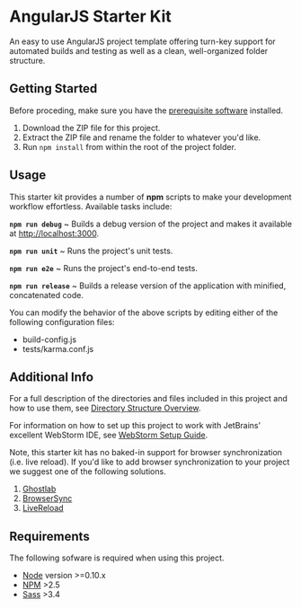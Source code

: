 # AngularJS Starter Kit

An easy to use AngularJS project template offering turn-key support for automated builds and testing as well as a clean, well-organized folder structure.

## Getting Started

Before proceding, make sure you have the [prerequisite software](#requirements) installed.

1. Download the ZIP file for this project.
1. Extract the ZIP file and rename the folder to whatever you'd like.
1. Run `npm install` from within the root of the project folder.

## Usage

This starter kit provides a number of **npm** scripts to make your development workflow effortless. Available tasks include:

**`npm run debug`** ~ Builds a debug version of the project and makes it available at [http://localhost:3000](http://localhost:3000).

**`npm run unit`** ~ Runs the project's unit tests.

**`npm run e2e`** ~ Runs the project's end-to-end tests.

**`npm run release`** ~ Builds a release version of the application with minified, concatenated code.

You can modify the behavior of the above scripts by editing either of the following configuration files:

- build-config.js
- tests/karma.conf.js

## Additional Info

For a full description of the directories and files included in this project and how to use them, see [Directory Structure Overview](docs/Directory_Structure_Overview.md).

For information on how to set up this project to work with JetBrains' excellent WebStorm IDE, see [WebStorm Setup Guide](docs/Webstorm_Setup_Guide.md).

Note, this starter kit has no baked-in support for browser synchronization (i.e. live reload). If you'd like to add browser synchronization to your project we suggest one of the following solutions.

1. [Ghostlab](http://vanamco.com/ghostlab/)
2. [BrowserSync](http://www.browsersync.io/)
3. [LiveReload](http://livereload.com/)

## Requirements

The following sofware is required when using this project.

+ [Node](http://nodejs.org/) version >=0.10.x
+ [NPM](https://www.npmjs.com/) >2.5
+ [Sass](http://sass-lang.com/) >3.4

